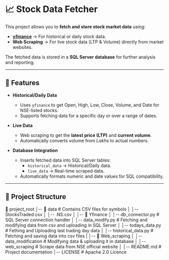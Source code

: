 # 📈 Stock Data Fetcher

This project allows you to **fetch and store stock market data** using:

- **[yfinance](https://pypi.org/project/yfinance/)** → For historical or daily stock data.
- **Web Scraping** → For live stock data (LTP & Volume) directly from market websites.

The fetched data is stored in a **SQL Server database** for further analysis and reporting.

---

## 🚀 Features

- **Historical/Daily Data**  
  - Uses `yfinance` to get Open, High, Low, Close, Volume, and Date for NSE-listed stocks.  
  - Supports fetching data for a specific day or over a range of dates.
  
- **Live Data**  
  - Web scraping to get the **latest price (LTP)** and **current volume**.  
  - Automatically converts volume from *Lakhs* to actual numbers.

- **Database Integration**  
  - Inserts fetched data into SQL Server tables:
    - `historical_data` → Historical/Daily data.
    - `live_data` → Real-time scraped data.
  - Automatically formats numeric and date values for SQL compatibility.

---

## 📂 Project Structure

📁 project_root
│-- 📂 data # Contains CSV files for symbols
│ │-- StocksTraded.csv
│ │-- <TICKER>.NS.csv
│
│-- 📁 Yfinance
│ │-- db_connector.py # SQL Server connection handler
│ │-- data_modify.py # Fetching and modifying data from csv and uploading in SQL Server
│ │-- todays_data.py # Fething and Uploading last trading day data
│ │-- historical_data.py # Fetching and saving data into csv files
|
│-- 📁 Web_scraping
│ │-- data_modification # Modifying data & uploading it in database
│ │-- web_scraping # Scrape data from NSE official website
│
│-- README.md # Project documentation
│-- LICENSE # Apache 2.0 Licence
